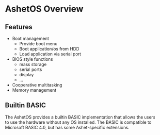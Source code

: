 # AshetOS Overview

## Features

- Boot management
  - Provide boot menu
  - Boot application/os from HDD
  - Load application via serial port
- BIOS style functions
  - mass storage
  - serial ports
  - display
  - …
- Cooperative multitasking
- Memory management

## Builtin BASIC

The AshetOS provides a builtin BASIC implementation that allows the users to use the hardware without any OS installed.
The BASIC is compatible to Microsoft BASIC 4.0, but has some Ashet-specific extensions.